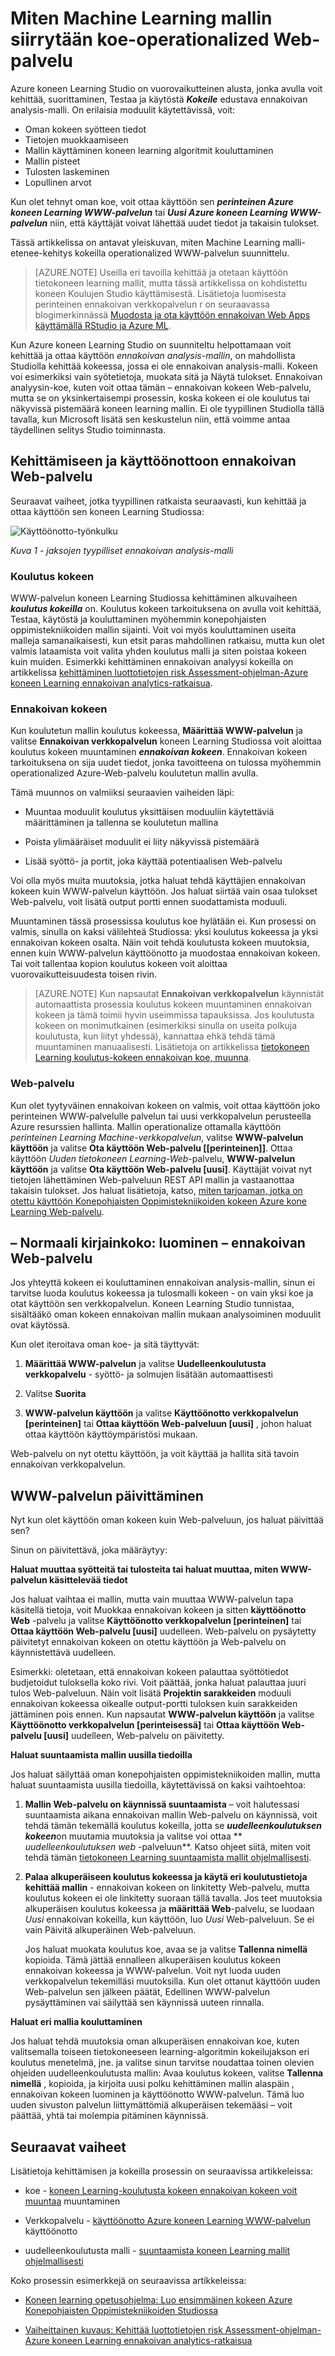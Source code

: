 <properties
    pageTitle="Miten Machine Learning mallin siirrytään koe-operationalized WWW-palvelun | Microsoft Azure"
    description="Yleiskatsaus, miten Azure koneen Learning malli-etenee-kehitys kokeilla operationalized WWW-palvelun suunnittelu."
    services="machine-learning"
    documentationCenter=""
    authors="garyericson"
    manager="jhubbard"
    editor="cgronlun"/>

<tags
    ms.service="machine-learning"
    ms.workload="data-services"
    ms.tgt_pltfrm="na"
    ms.devlang="na"
    ms.topic="article"
    ms.date="10/04/2016"
    ms.author="garye"/>


# <a name="how-a-machine-learning-model-progresses-from-an-experiment-to-an-operationalized-web-service"></a>Miten Machine Learning mallin siirrytään koe-operationalized Web-palvelu

Azure koneen Learning Studio on vuorovaikutteinen alusta, jonka avulla voit kehittää, suorittaminen, Testaa ja käytöstä ***Kokeile*** edustava ennakoivan analysis-malli. On erilaisia moduulit käytettävissä, voit:

* Oman kokeen syötteen tiedot
* Tietojen muokkaamiseen
* Mallin käyttäminen koneen learning algoritmit kouluttaminen
* Mallin pisteet
* Tulosten laskeminen
* Lopullinen arvot

Kun olet tehnyt oman koe, voit ottaa käyttöön sen ***perinteinen Azure koneen Learning WWW-palvelun*** tai ***Uusi Azure koneen Learning WWW-palvelun*** niin, että käyttäjät voivat lähettää uudet tiedot ja takaisin tulokset.

Tässä artikkelissa on antavat yleiskuvan, miten Machine Learning malli-etenee-kehitys kokeilla operationalized WWW-palvelun suunnittelu.

>[AZURE.NOTE] Useilla eri tavoilla kehittää ja otetaan käyttöön tietokoneen learning mallit, mutta tässä artikkelissa on kohdistettu koneen Koulujen Studio käyttämisestä. Lisätietoja luomisesta perinteinen ennakoivan verkkopalvelun r on seuraavassa blogimerkinnässä [Muodosta ja ota käyttöön ennakoivan Web Apps käyttämällä RStudio ja Azure ML](http://blogs.technet.com/b/machinelearning/archive/2015/09/25/build-and-deploy-a-predictive-web-app-using-rstudio-and-azure-ml.aspx).

Kun Azure koneen Learning Studio on suunniteltu helpottamaan voit kehittää ja ottaa käyttöön *ennakoivan analysis-mallin*, on mahdollista Studiolla kehittää kokeessa, jossa ei ole ennakoivan analysis-malli. Kokeen voi esimerkiksi vain syötetietoja, muokata sitä ja Näytä tulokset. Ennakoivan analyysin-koe, kuten voit ottaa tämän – ennakoivan kokeen Web-palvelu, mutta se on yksinkertaisempi prosessin, koska kokeen ei ole koulutus tai näkyvissä pistemäärä koneen learning mallin. Ei ole tyypillinen Studiolla tällä tavalla, kun Microsoft lisätä sen keskustelun niin, että voimme antaa täydellinen selitys Studio toiminnasta.

## <a name="developing-and-deploying-a-predictive-web-service"></a>Kehittämiseen ja käyttöönottoon ennakoivan Web-palvelu

Seuraavat vaiheet, jotka tyypillinen ratkaista seuraavasti, kun kehittää ja ottaa käyttöön sen koneen Learning Studiossa:

![Käyttöönotto-työnkulku](media\machine-learning-model-progression-experiment-to-web-service\model-stages-from-experiment-to-web-service.png)

*Kuva 1 - jaksojen tyypilliset ennakoivan analysis-malli*

### <a name="the-training-experiment"></a>Koulutus kokeen

WWW-palvelun koneen Learning Studiossa kehittäminen alkuvaiheen ***koulutus kokeilla*** on. Koulutus kokeen tarkoituksena on avulla voit kehittää, Testaa, käytöstä ja kouluttaminen myöhemmin konepohjaisten oppimistekniikoiden mallin sijainti. Voit voi myös kouluttaminen useita malleja samanaikaisesti, kun etsit paras mahdollinen ratkaisu, mutta kun olet valmis lataamista voit valita yhden koulutus malli ja siten poistaa kokeen kuin muiden. Esimerkki kehittäminen ennakoivan analyysi kokeilla on artikkelissa [kehittäminen luottotietojen risk Assessment-ohjelman-Azure koneen Learning ennakoivan analytics-ratkaisua](machine-learning-walkthrough-develop-predictive-solution.md).

### <a name="the-predictive-experiment"></a>Ennakoivan kokeen

Kun koulutetun mallin koulutus kokeessa, **Määrittää WWW-palvelun** ja valitse **Ennakoivan verkkopalvelun** koneen Learning Studiossa voit aloittaa koulutus kokeen muuntaminen ***ennakoivan kokeen***. Ennakoivan kokeen tarkoituksena on sija uudet tiedot, jonka tavoitteena on tulossa myöhemmin operationalized Azure-Web-palvelu koulutetun mallin avulla.

Tämä muunnos on valmiiksi seuraavien vaiheiden läpi:

-   Muuntaa moduulit koulutus yksittäisen moduuliin käytettäviä määrittäminen ja tallenna se koulutetun mallina

-   Poista ylimääräiset moduulit ei liity näkyvissä pistemäärä

-   Lisää syöttö- ja portit, joka käyttää potentiaalisen Web-palvelu

Voi olla myös muita muutoksia, jotka haluat tehdä käyttäjien ennakoivan kokeen kuin WWW-palvelun käyttöön. Jos haluat siirtää vain osaa tulokset Web-palvelu, voit lisätä output portti ennen suodattamista moduuli.

Muuntaminen tässä prosessissa koulutus koe hylätään ei. Kun prosessi on valmis, sinulla on kaksi välilehteä Studiossa: yksi koulutus kokeessa ja yksi ennakoivan kokeen osalta. Näin voit tehdä koulutusta kokeen muutoksia, ennen kuin WWW-palvelun käyttöönotto ja muodostaa ennakoivan kokeen. Tai voit tallentaa kopion koulutus kokeen voit aloittaa vuorovaikutteisuudesta toisen rivin.

>[AZURE.NOTE] Kun napsautat **Ennakoivan verkkopalvelun** käynnistät automaattista prosessia koulutus kokeen muuntaminen ennakoivan kokeen ja tämä toimii hyvin useimmissa tapauksissa. Jos koulutusta kokeen on monimutkainen (esimerkiksi sinulla on useita polkuja koulutusta, kun liityt yhdessä), kannattaa ehkä tehdä tämä muuntaminen manuaalisesti. Lisätietoja on artikkelissa [tietokoneen Learning koulutus-kokeen ennakoivan koe, muunna](machine-learning-convert-training-experiment-to-scoring-experiment.md).

### <a name="the-web-service"></a>Web-palvelu

Kun olet tyytyväinen ennakoivan kokeen on valmis, voit ottaa käyttöön joko perinteinen WWW-palvelulle palvelun tai uusi verkkopalvelun perusteella Azure resurssien hallinta. Mallin operationalize ottamalla käyttöön *perinteinen Learning Machine-verkkopalvelun*, valitse **WWW-palvelun käyttöön** ja valitse **Ota käyttöön Web-palvelu [[perinteinen]]**. Ottaa käyttöön *Uuden tietokoneen Learning-Web*-palvelu, **WWW-palvelun käyttöön** ja valitse **Ota käyttöön Web-palvelu [uusi]**. Käyttäjät voivat nyt tietojen lähettäminen Web-palveluun REST API mallin ja vastaanottaa takaisin tulokset. Jos haluat lisätietoja, katso, [miten tarjoaman, jotka on otettu käyttöön Konepohjaisten Oppimistekniikoiden kokeen Azure kone Learning Web-palvelu](machine-learning-consume-web-services.md).

## <a name="the-non-typical-case-creating-a-non-predictive-web-service"></a>– Normaali kirjainkoko: luominen – ennakoivan Web-palvelu

Jos yhteyttä kokeen ei kouluttaminen ennakoivan analysis-mallin, sinun ei tarvitse luoda koulutus kokeessa ja tulosmalli kokeen - on vain yksi koe ja otat käyttöön sen verkkopalvelun. Koneen Learning Studio tunnistaa, sisältääkö oman kokeen ennakoivan mallin mukaan analysoiminen moduulit ovat käytössä.

Kun olet iteroitava oman koe- ja sitä täyttyvät:

1.  **Määrittää WWW-palvelun** ja valitse **Uudelleenkoulutusta verkkopalvelu** - syöttö- ja solmujen lisätään automaattisesti

2.  Valitse **Suorita**

3. **WWW-palvelun käyttöön** ja valitse **Käyttöönotto verkkopalvelun [perinteinen]** tai **Ottaa käyttöön Web-palveluun [uusi]** , johon haluat ottaa käyttöön käyttöympäristösi mukaan.

Web-palvelu on nyt otettu käyttöön, ja voit käyttää ja hallita sitä tavoin ennakoivan verkkopalvelun.

## <a name="updating-your-web-service"></a>WWW-palvelun päivittäminen

Nyt kun olet käyttöön oman kokeen kuin Web-palveluun, jos haluat päivittää sen?

Sinun on päivitettävä, joka määräytyy:

**Haluat muuttaa syötteitä tai tulosteita tai haluat muuttaa, miten WWW-palvelun käsittelevää tiedot**

Jos haluat vaihtaa ei mallin, mutta vain muuttaa WWW-palvelun tapa käsitellä tietoja, voit Muokkaa ennakoivan kokeen ja sitten **käyttöönotto Web** -palvelu ja valitse **Käyttöönotto verkkopalvelun [perinteinen]** tai **Ottaa käyttöön Web-palvelu [uusi]** uudelleen. Web-palvelu on pysäytetty päivitetyt ennakoivan kokeen on otettu käyttöön ja Web-palvelu on käynnistettävä uudelleen.

Esimerkki: oletetaan, että ennakoivan kokeen palauttaa syöttötiedot budjetoidut tuloksella koko rivi. Voit päättää, jonka haluat palauttaa juuri tulos Web-palveluun. Näin voit lisätä **Projektin sarakkeiden** moduuli ennakoivan kokeessa oikealle output-portti tuloksen kuin sarakkeiden jättäminen pois ennen. Kun napsautat **WWW-palvelun käyttöön** ja valitse **Käyttöönotto verkkopalvelun [perinteisessä]** tai **Ottaa käyttöön Web-palvelu [uusi]** uudelleen, Web-palvelu on päivitetty.

**Haluat suuntaamista mallin uusilla tiedoilla**

Jos haluat säilyttää oman konepohjaisten oppimistekniikoiden mallin, mutta haluat suuntaamista uusilla tiedoilla, käytettävissä on kaksi vaihtoehtoa:

1.  **Mallin Web-palvelu on käynnissä suuntaamista** – voit halutessasi suuntaamista aikana ennakoivan mallin Web-palvelu on käynnissä, voit tehdä tämän tekemällä koulutus kokeilla, jotta se ***uudelleenkoulutuksen kokeen***on muutamia muutoksia ja valitse voi ottaa ** *uudelleenkoulutuksen web* -palveluun**. Katso ohjeet siitä, miten voit tehdä tämän [tietokoneen Learning suuntaamista mallit ohjelmallisesti](machine-learning-retrain-models-programmatically.md).

2.  **Palaa alkuperäiseen koulutus kokeessa ja käytä eri koulutustietoja kehittää mallin** - ennakoivan kokeen on linkitetty Web-palvelu, mutta koulutus kokeen ei ole linkitetty suoraan tällä tavalla. Jos teet muutoksia alkuperäisen koulutus kokeessa ja **määrittää Web**-palvelu, se luodaan *Uusi* ennakoivan kokeilla, kun käyttöön, luo *Uusi* Web-palveluun. Se ei vain Päivitä alkuperäinen Web-palveluun.

    Jos haluat muokata koulutus koe, avaa se ja valitse **Tallenna nimellä** kopioida. Tämä jättää ennalleen alkuperäisen koulutus kokeen ennakoivan kokeessa ja WWW-palvelun. Voit nyt luoda uuden verkkopalvelun tekemilläsi muutoksilla. Kun olet ottanut käyttöön uuden Web-palvelun sen jälkeen päätät, Edellinen WWW-palvelun pysäyttäminen vai säilyttää sen käynnissä uuteen rinnalla.

**Haluat eri mallia kouluttaminen**

Jos haluat tehdä muutoksia oman alkuperäisen ennakoivan koe, kuten valitsemalla toiseen tietokoneeseen learning-algoritmin kokeilujakson eri koulutus menetelmä, jne. ja valitse sinun tarvitse noudattaa toinen olevien ohjeiden uudelleenkoulutusta mallin: Avaa koulutus kokeen, valitse **Tallenna nimellä** , kopioida, ja kirjoita uusi polku kehittäminen mallin alaspäin , ennakoivan kokeen luominen ja käyttöönotto WWW-palvelun. Tämä luo uuden sivuston palvelun liittymättömiä alkuperäisen tekemääsi – voit päättää, yhtä tai molempia pitäminen käynnissä.

## <a name="next-steps"></a>Seuraavat vaiheet

Lisätietoja kehittämisen ja kokeilla prosessin on seuraavissa artikkeleissa:

-   koe - [koneen Learning-koulutusta kokeen ennakoivan kokeen voit muuntaa](machine-learning-convert-training-experiment-to-scoring-experiment.md) muuntaminen

-   Verkkopalvelu - [käyttöönotto Azure koneen Learning WWW-palvelun](machine-learning-publish-a-machine-learning-web-service.md) käyttöönotto

-   uudelleenkoulutusta malli - [suuntaamista koneen Learning mallit ohjelmallisesti](machine-learning-retrain-models-programmatically.md)

Koko prosessin esimerkkejä on seuraavissa artikkeleissa:

-   [Koneen learning opetusohjelma: Luo ensimmäinen kokeen Azure Konepohjaisten Oppimistekniikoiden Studiossa](machine-learning-create-experiment.md)

-   [Vaiheittainen kuvaus: Kehittää luottotietojen risk Assessment-ohjelman-Azure koneen Learning ennakoivan analytics-ratkaisua](machine-learning-walkthrough-develop-predictive-solution.md)